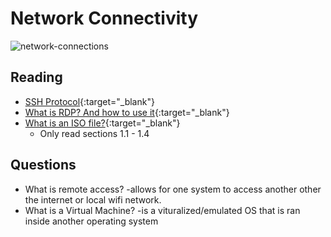 # Network Connectivity

![network-connections](https://cfocussoftware.com/wp-content/uploads/2017/03/know-your-boundary.jpg)

## Reading

- [SSH Protocol](https://www.ssh.com/ssh/protocol/){:target="_blank"}
- [What is RDP? And how to use it](https://www.comparitech.com/net-admin/what-is-rdp/){:target="_blank"}
- [What is an ISO file?](https://www.lifewire.com/iso-file-2625923){:target="_blank"}
  - Only read sections 1.1 - 1.4

## Questions

- What is remote access? 
    -allows for one system to access another other the internet or local wifi network.
- What is a Virtual Machine?
    -is a vituralized/emulated OS that is ran inside another operating system 